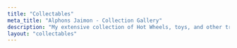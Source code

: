 ```yaml
---
title: "Collectables"
meta_title: "Alphons Jaimon - Collection Gallery"
description: "My extensive collection of Hot Wheels, toys, and other treasures documented with detailed photography and stories."
layout: "collectables"
---
```

